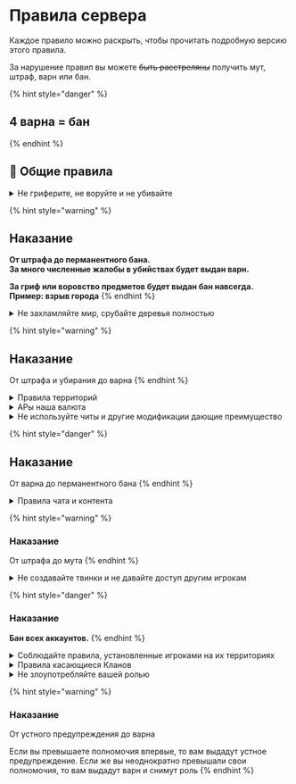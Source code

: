# Правила сервера

Каждое правило можно раскрыть, чтобы прочитать подробную версию этого правила.&#x20;

За нарушение правил вы можете ~~быть расстреляны~~ получить мут, штраф, варн или бан.

{% hint style="danger" %}
## &#x20;**4 варна = бан**
{% endhint %}

## 📃 Общие правила

<details>

<summary>Не гриферите, не воруйте и не убивайте</summary>

### **Гриферство это:**

* Поломка блоков на территории другого игрока
* Убийство мобов, которые находятся в загонах на территории другого игрока
* Воровство. Когда вы берёте вещи, которые вам не принадлежат
* Если в сундуке лежат вещи, и рядом нет таблички о том, что из него можно брать вещи — то брать их нельзя
* Присвоение вещей игроков, которые умерли
* Мошенничество и обман. Организация групп похожих на МММ
* Механизмы или скопления энтити, которые специально создают лаги на сервере
* Отключение механик сервера или полная поломка его ядра

### **Когда это правило можно нарушать**

Если у пострадавшей стороны нет к вам претензий, то нарушать эти правила можно. Например, можно устраивать PVP поединки, если обе стороны согласны

Согласие должно быть задокументировано сообщениями в чате, в Discord, или в виде подписанной книги. Если доказательств согласия нет, тогда игрок может предъявить претензии, и ситуация будет рассматриваться как убийство

</details>

{% hint style="warning" %}
## Наказание

**От штрафа до перманентного бана.**\
**За много численные жалобы в убийствах будет выдан варн.**

**За гриф или воровство предметов будет выдан бан навсегда.** \
**Пример: взрыв города**
{% endhint %}

<details>

<summary>Не захламляйте мир, срубайте деревья полностью</summary>

1. Не взрывайте территорию. Даже если эта территория никому не принадлежит
2. Закрывайте дырки от взрывов Криперов
3. Убирайте блоки, если вы с помощью их забираетесь на гору или просто передвигаетесь
4. Также убирайте столбы в 1 блок при подьеме на вверх
5. Не делайте лавакасты. Даже если эта территория ваша или ничья
6. Рубите деревья до конца. Не заставляйте других игроков это делать за вас

</details>

{% hint style="warning" %}
## Наказание

От штрафа и убирания до варна
{% endhint %}

<details>

<summary>Правила территорий</summary>

Запрещено занимать территорию в радиусе 300 блоков от нулей в обычном мире, и в радиусе 75 блоков в аду.

Каждый игрок, или клан, может занять любое количество территории — если эта территория используется и её использование оправдано

Вы можете занять территорию на будущее, пометив её табличками или метками. Но если по факту на этой территории не будет никаких построек — то её сможет занять другой игрок

</details>

<details>

<summary>АРы наша валюта</summary>

Используйте АРы для торговли между кланами и игроками

Для обмена между соклановцами, или для внутренней торговли, можно использовать другую валюту

### **Реальные деньги**

Запрещено торговать игровыми предметами и услугами за реальные деньги

</details>

<details>

<summary>Не используйте читы и другие модификации дающие преимущество</summary>

### **Что такое читы?**

Чит-клиенты, X-Ray, макросы, кликеры, мод на автоматическую рыбалку

Любые моды и сторонние программы для модификации отправки пакетов запрещены

### Мод Tweakeroo запрещен

### **Поломка бедрока**

Мод на быструю поломку бедрока запрещен

Способ с поломкой бедрока через отключение интернета или модификацию отправки пакетов, также под запретом

### **Freecam**

Разрешен [**мод**](https://modrinth.com/mod/freecam) без функции NoClip. Использование других модов для свободного полёта запрещено

### **Litematica**

Litematica разрешена, easyPlaceMode разрешен, \
Аддон на принтер запрещен

### **Replay Mod и Моды на Миникарту**

Они разрешены, только не для получения преимущества.

Например, вы можете использовать Replay Mod как доказательство при рассмотрении ситуаций, или чтобы снять видео

Но вы не можете использовать его чтобы искать спавнеры и руды

То же самое с картами. Запрещено использовать моды на мини-карту, чтобы искать пещеры и шахты. Запрещено использовать карты которые показывают энтити или игроков

### Accurate Block Placement

Разрешен полностью

</details>

{% hint style="danger" %}
## Наказание

От варна до перманентного бана
{% endhint %}

<details>

<summary>Правила чата и контента</summary>

### **Спам**

Большие сообщения капсом, или частое использование капса в сообщениях

Частая отправка одинаковых объявлений в чаты.

### **Флуд**

Повторение одинаковых сообщений много раз, даже 2 раза считается в некоторых случаях

### **NSFW контент**

Делать эротические арты на картах можно, но запрещено размещать их в публичных местах, где их могут увидеть стримеры или прохожие.

</details>

{% hint style="warning" %}
### **Наказание**

От штрафа до мута
{% endhint %}

<details>

<summary>Не создавайте твинки и не давайте доступ другим игрокам</summary>

Запрещено давать доступ к аккаунту другим игрокам. Если на вашем аккаунте кто-то играет, то все что он делает будут рассматриваться как ваши действия

Если вы дали аккаунт игроку который забанен, то вас тоже забанят

</details>

{% hint style="danger" %}
### **Наказание**

**Бан всех аккаунтов.**
{% endhint %}

<details>

<summary>Соблюдайте правила, установленные игроками на их территориях</summary>

Кланы и игроки могут устанавливать любые правила на своей территории. При этом они обязаны информировать игроков о существовании таких правил. Через таблички на входе или устное предупреждение

Объем наказания за нарушение ваших правил определяет суд или Интерпол. Если вы напишите табличку `"Запрещено заходить. Штраф 128 АРов"`, то Интерпол может посчитать такое наказание не объективным, и выписать штраф, который будет значительно меньше суммы, указанной на табличке

### **Про запретные территории**

Штраф за нахождение на запретной территории выдается только если игрок сделал что-то на этой территории. Штраф не выдается за клик по двери или калитке, или за факт того, что игрок был на территории

Штраф выдается только если игрок что-то своровал, поставил или сломал блоки. Либо если игрок отказывается покидать территорию после предупреждения с просьбой её покинуть. Или если игрок многократно посещает запрещенную территорию, когда он знает, что так делать нельзя

</details>

<details>

<summary>Правила касающиеся Кланов</summary>

Клан не может требовать от вас соблюдать правила клана, когда вы его покинули. \
Например, владелец клана не может заставить вас выплачивать штраф после того, как вы покинули клан

</details>

<details>

<summary>Не злоупотребляйте вашей ролью</summary>

Если ваша роль на сервере подразумевает дополнительные возможности, например доступ к `/co i`, то не превышайте свои полномочия. Не используйте свое положение или роль для личных целей

</details>

{% hint style="warning" %}
### Наказание

От устного предупреждения до варна

Если вы превышаете полномочия впервые, то вам выдадут устное предупреждение. Если же вы неоднократно превышали свои полномочия, то вам выдадут варн и снимут роль
{% endhint %}
